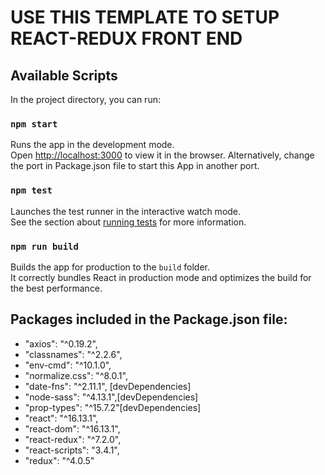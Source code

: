 # USE THIS TEMPLATE TO SETUP REACT-REDUX FRONT END

## Available Scripts

In the project directory, you can run:

### `npm start`

Runs the app in the development mode.<br />
Open [http://localhost:3000](http://localhost:3000) to view it in the browser.
Alternatively, change the port in Package.json file to start this App in another port.

### `npm test`

Launches the test runner in the interactive watch mode.<br />
See the section about [running tests](https://facebook.github.io/create-react-app/docs/running-tests) for more information.

### `npm run build`

Builds the app for production to the `build` folder.<br />
It correctly bundles React in production mode and optimizes the build for the best performance.

## Packages included in the Package.json file:
- "axios": "^0.19.2",
- "classnames": "^2.2.6",
- "env-cmd": "^10.1.0",
- "normalize.css": "^8.0.1",
- "date-fns": "^2.11.1", [devDependencies]
- "node-sass": "^4.13.1",[devDependencies]
- "prop-types": "^15.7.2"[devDependencies]
- "react": "^16.13.1",
- "react-dom": "^16.13.1",
- "react-redux": "^7.2.0",
- "react-scripts": "3.4.1",
- "redux": "^4.0.5"
